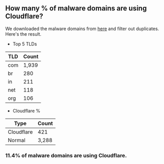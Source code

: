 ## How many % of malware domains are using Cloudflare?


We downloaded the malware domains from [here](https://urlhaus.abuse.ch) and filter out duplicates.
Here's the result.


[//]: # (start replacement)


- Top 5 TLDs

| TLD | Count |
| --- | --- |
| com | 1,939 |
| br | 280 |
| in | 211 |
| net | 118 |
| org | 106 |


- Cloudflare %

| Type | Count |
| --- | --- |
| Cloudflare | 421 |
| Normal | 3,288 |


### 11.4% of malware domains are using Cloudflare.